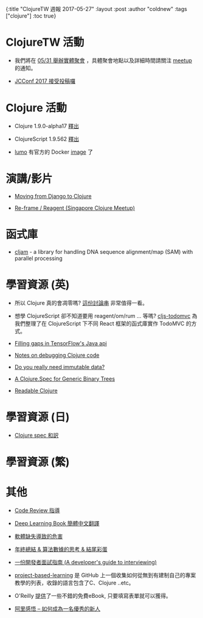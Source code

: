 {:title "ClojureTW 週報 2017-05-27"
:layout :post
:author "coldnew"
:tags  ["clojure"]
:toc true}

# ClojureTW 活動

* 我們將在 [05/31 舉辦實體聚會](https://www.meetup.com/Clojure-tw/events/239567053/) ，具體聚會地點以及詳細時間請關注 [meetup](https://www.meetup.com/Clojure-tw/events/239567053/) 的通知。

* [JCConf 2017 接受投稿囉](https://twjug.kktix.cc/events/jcconf-2017-cfp)

# Clojure 活動

* Clojure 1.9.0-alpha17 [釋出](https://t.co/zXNUK4hLV9)

* ClojureScript 1.9.562 [釋出](https://t.co/nMMtJhqbOP)

* [lumo](https://github.com/anmonteiro/lumo) 有官方的 Docker [image](https://t.co/hBNv4qGvXK) 了

# 演講/影片

* [Moving from Django to Clojure](https://www.reddit.com/r/Clojure/comments/6cudlk/moving_from_django_to_clojure_video/)

* [Re-frame / Reagent (Singapore Clojure Meetup)](https://www.youtube.com/watch?v=P_tPiR3i6e0)

# 函式庫

* [cljam](https://scfbm.biomedcentral.com/articles/10.1186/s13029-016-0058-6) - a library for handling DNA sequence alignment/map (SAM) with parallel processing

# 學習資源 (英)

* 所以 Clojure 真的會凋零嗎? [這份討論串](https://www.reddit.com/r/Clojure/comments/6d9say/simple_and_happy_is_clojure_dying_and_what_has/) 非常值得一看。

* 想學 ClojureScript 卻不知道要用 reagent/om/rum ... 等嗎? [cljs-todomvc](https://github.com/gadfly361/cljs-todomvc) 為我們整理了在 ClojureScript 下不同 React 框架的函式庫實作 TodoMVC 的方式。

* [Filling gaps in TensorFlow's Java api](http://kieranbrowne.com/research/filling-gaps-in-tensorflow/)

* [Notes on debugging Clojure code](http://eli.thegreenplace.net/2017/notes-on-debugging-clojure-code/)

* [Do you really need immutable data?](https://swizec.com/blog/immutable-data/swizec/7613)

* [A Clojure.Spec for Generic Binary Trees](https://deque.blog/2017/05/20/a-clojure-spec-for-generic-binary-trees/)

* [Readable Clojure](http://tonsky.me/blog/readable-clojure/)

# 學習資源 (日)

* [Clojure spec 和訳](http://qiita.com/akpppak/items/dd7999dc1042c2813393)

# 學習資源 (繁)


# 其他

* [Code Review 指導](https://msdn.microsoft.com/zh-tw/communitydocs/visual-studio/ta14052601?f=255&MSPPError=-2147217396)

* [Deep Learning Book 簡體中文翻譯](https://exacity.github.io/deeplearningbook-chinese/)

* [軟體缺失導致的危害](https://hackmd.io/s/B1eo44C1-#)

* [年終總結 & 算法數據的思考 & 結尾彩蛋](https://www.douban.com/note/472267231/)

* [一份開發者面試指南 (A developer's guide to interviewing)](https://www.oschina.net/translate/how-to-interview-as-a-developer-candidate)

* [project-based-learning](https://github.com/tuvttran/project-based-learning) 是 GitHub 上一個收集如何從無到有建制自己的專案教學的列表，收錄的語言包含了C、Clojure ..etc。

* O'Reilly [提供](http://www.oreilly.com/programming/free/?cmp=li-business-free-info-onboarding_li_freereport_programming_ac)了一些不錯的免費eBook, 只要填寫表單就可以獲得。

* [阿里感悟 – 如何成為一名優秀的新人](http://ifeve.com/alithink-2/)
